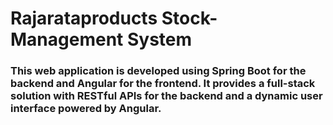 # Rajarataproducts Stock-Management System

### This web application is developed using Spring Boot for the backend and Angular for the frontend. It provides a full-stack solution with RESTful APIs for the backend and a dynamic user interface powered by Angular.
